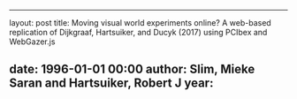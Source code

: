 ---
layout: post
title: Moving visual world experiments online? A web-based replication of Dijkgraaf, Hartsuiker, and Ducyk (2017) using PCIbex and WebGazer.js

date: 1996-01-01 00:00
author: Slim, Mieke Saran and Hartsuiker, Robert J
year: 
----